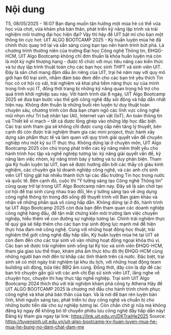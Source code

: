 # Nội dung

T5, 08/05/2025 - 16:07
Bạn đang muốn tận hưởng một mùa hè có thể vừa học vừa chơi, vừa khám phá bản thân, phát triển kỹ năng lập trình và trải nghiệm môi trường đại học hiện đại? Vậy thì hãy để UIT bật mí cho bạn một thông tin cực hot: UIT ALGO BOOTCAMP 2025 - Kỳ huấn luyện mùa hè đã chính thức quay trở lại và sẵn sàng cùng bạn tạo nên hành trình bứt phá.
Là chương trình thường niên của trường Đại học Công nghệ Thông tin, ĐHQG-HCM, UIT Algo Bootcamp không chỉ đơn thuần là khóa huấn luyện mà còn là một kỳ nghỉ thượng hạng - được tổ chức với mục tiêu nâng cao kiến thức và tư duy lập trình thuật toán cho các bạn học sinh THPT và sinh viên UIT. Đây là sân chơi mang đậm dấu ấn riêng của UIT, trại hè năm nay với quy mô giới hạn 60 trại sinh, nhằm đảm bảo đem đến cho các bạn trẻ yêu thích Tin học có cơ hội cọ xát, trải nghiệm và khai phá tiềm năng thực sự của mình trong lĩnh vực IT, đồng thời trang bị những kỹ năng quan trọng hỗ trợ cho quá trình khởi nghiệp sau này.
Với hành trình dài 8 ngày, UIT Algo Bootcamp 2025 sẽ đưa bạn bước vào thế giới công nghệ đầy sôi động và hấp dẫn nhất hiện nay. Không đơn thuần là những buổi rèn luyện tư duy thuật toán chuyên sâu, chương trình còn đưa bạn chạm ngõ các lĩnh vực công nghệ mũi nhọn như Trí tuệ nhân tạo (AI), Internet vạn vật (IoT), An toàn thông tin và Thiết kế vi mạch – tất cả được lồng ghép vào những lớp học đặc biệt. Các trại sinh tham gia sẽ không chỉ được cung cấp nền tảng lý thuyết, bên cạnh đó còn được trải nghiệm tham gia các mini project, thực hành xây dựng sản phẩm thực tế và làm quen với quy trình giải quyết vấn đề chuyên nghiệp như một kỹ sư IT thực thụ.
Không dừng lại ở chuyên môn, UIT Algo Bootcamp 2025 còn chú trọng phát triển các kỹ năng mềm thiết yếu cho hành trình học tập và nghề nghiệp tương lai: kỹ năng giải quyết vấn đề, kỹ năng làm việc nhóm, kỹ năng trình bày ý tưởng và tư duy phản biện. Tham gia Kỳ huấn luyện tại UIT, bạn sẽ được hướng dẫn bởi các thầy cô giàu kinh nghiệm, các chuyên gia từ doanh nghiệp công nghệ, và các anh chị sinh viên UIT từng gặt hái nhiều thành tích tại các đấu trường Tin học trong nước và quốc tế.
Bên cạnh đó, cuộc thi “Ý tưởng sáng tạo Công nghệ Thông tin” cũng quay trở lại trong UIT Algo Bootcamp năm nay. Đây sẽ là sân chơi tạo cơ hội để trại sinh cùng nhau trao đổi, lên ý tưởng sáng tạo về ứng dụng công nghệ thông tin trong đời sống để thuyết trình với Ban giám khảo và nhận về những phần quà vô cùng hấp dẫn.
Không dừng lại ở đó, hành trình tại UIT Algo Bootcamp 2025 còn đưa bạn đến tham quan các doanh nghiệp công nghệ hàng đầu, để tận mắt chứng kiến môi trường làm việc chuyên nghiệp, hiểu thêm về con đường sự nghiệp tương lai. Chính trải nghiệm thực tế quý giá sẽ tiếp thêm cho các bạn trại sinh động lực mạnh mẽ để hiện thực hóa đam mê công nghệ.
Cùng với những hoạt động học thuật, trải nghiệm thế giới công nghệ đầy hấp dẫn, Kỳ huấn luyện mùa hè tại UIT sẽ còn đem đến cho các trại sinh vô vàn những hoạt động ngoại khóa thú vị. Các bạn sẽ được trải nghiệm sinh sống tại Ký túc xá sinh viên ĐHQG-HCM, tham gia giao lưu thể thao, khám phá ẩm thực khu đô thị ĐHQG-HCM cùng những người bạn mới đến từ khắp các tỉnh thành trên cả nước. Đặc biệt, trại sinh sẽ có một ngày trải nghiệm tại khu du lịch, với những hoạt động team building sôi động, bữa tiệc BBQ ấm cúng. Đồng thời, đây còn là dịp để các bạn trò chuyện gần gũi với các anh chị Đại sứ sinh viên UIT, lắng nghe về chuyện học, chuyện thi hay thực tập nghề nghiệp.
Trại sinh UIT Algo Bootcamp 2024 thích thú với trải nghiệm khám phá công ty Athena
Hãy để UIT ALGO BOOTCAMP 2025 là chương mở đầu cho hành trình chinh phục công nghệ và khai phá bản thân của bạn. Và là nơi để bạn rèn luyện bản lĩnh, khơi nguồn sáng tạo, phát triển tư duy công nghệ và chuẩn bị cho những bước tiến dài cho sự nghiệp tương lai.
Còn chần chờ gì nữa mà không đăng ký ngay để không bỏ lỡ chuyến phiêu lưu công nghệ đầy hấp dẫn này!
Đăng ký tham gia ngay tại link:
https://link.uit.edu.vn/DKTraiHe2025
Source: https://tuyensinh.uit.edu.vn/uit-algo-bootcamp-ky-huan-luyen-mua-he-mua-he-bung-no-dam-chat-dam-me